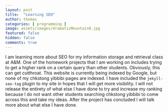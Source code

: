 ```yaml
---
layout: post
title:  "Learning SEO"
author: thomas
categories: [ programming ]
image: assets/images/dramaticMountain0.jpg
featured: false
hidden: false
comments: true
---
```

I am learning more about SEO for my information storage and retrieval class at A&M. One of the homework projects that I am working on includes trying to get a higher rank on a certain query than other students. Obviously, this can get cutthroat. This website is currently being indexed by Google, but none of my chkstong yibbibi pages are indexed. I have included the `jekyll-seo-tag` plugin to my site in hopes that I will get more visibility. I will not release the entirety of what else I have done to try and increase my ranking because I do not want other students searching chkstong yibbibi to come across this and take my ideas. After the project has concluded I will talk more about what else I have done.
